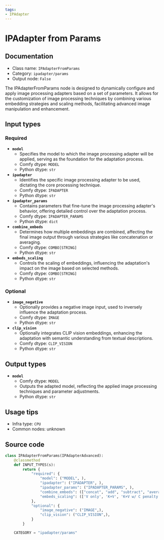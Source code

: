 ```yaml
---
tags:
- IPAdapter
---
```


# IPAdapter from Params
## Documentation
- Class name: `IPAdapterFromParams`
- Category: `ipadapter/params`
- Output node: `False`

The IPAdapterFromParams node is designed to dynamically configure and apply image processing adapters based on a set of parameters. It allows for the customization of image processing techniques by combining various embedding strategies and scaling methods, facilitating advanced image manipulation and enhancement.
## Input types
### Required
- **`model`**
    - Specifies the model to which the image processing adapter will be applied, serving as the foundation for the adaptation process.
    - Comfy dtype: `MODEL`
    - Python dtype: `str`
- **`ipadapter`**
    - Identifies the specific image processing adapter to be used, dictating the core processing technique.
    - Comfy dtype: `IPADAPTER`
    - Python dtype: `str`
- **`ipadapter_params`**
    - Contains parameters that fine-tune the image processing adapter's behavior, offering detailed control over the adaptation process.
    - Comfy dtype: `IPADAPTER_PARAMS`
    - Python dtype: `dict`
- **`combine_embeds`**
    - Determines how multiple embeddings are combined, affecting the final image output through various strategies like concatenation or averaging.
    - Comfy dtype: `COMBO[STRING]`
    - Python dtype: `str`
- **`embeds_scaling`**
    - Controls the scaling of embeddings, influencing the adaptation's impact on the image based on selected methods.
    - Comfy dtype: `COMBO[STRING]`
    - Python dtype: `str`
### Optional
- **`image_negative`**
    - Optionally provides a negative image input, used to inversely influence the adaptation process.
    - Comfy dtype: `IMAGE`
    - Python dtype: `str`
- **`clip_vision`**
    - Optionally integrates CLIP vision embeddings, enhancing the adaptation with semantic understanding from textual descriptions.
    - Comfy dtype: `CLIP_VISION`
    - Python dtype: `str`
## Output types
- **`model`**
    - Comfy dtype: `MODEL`
    - Outputs the adapted model, reflecting the applied image processing techniques and parameter adjustments.
    - Python dtype: `str`
## Usage tips
- Infra type: `CPU`
- Common nodes: unknown


## Source code
```python
class IPAdapterFromParams(IPAdapterAdvanced):
    @classmethod
    def INPUT_TYPES(s):
        return {
            "required": {
                "model": ("MODEL", ),
                "ipadapter": ("IPADAPTER", ),
                "ipadapter_params": ("IPADAPTER_PARAMS", ),
                "combine_embeds": (["concat", "add", "subtract", "average", "norm average"],),
                "embeds_scaling": (['V only', 'K+V', 'K+V w/ C penalty', 'K+mean(V) w/ C penalty'], ),
            },
            "optional": {
                "image_negative": ("IMAGE",),
                "clip_vision": ("CLIP_VISION",),
            }
        }

    CATEGORY = "ipadapter/params"

```

